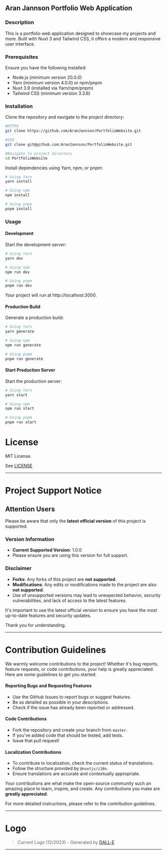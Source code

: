 
## Aran Jannson Portfolio Web Application

### Description

This is a portfolio web application designed to showcase my projects and more. Built with Nuxt 3 and Tailwind CSS, it offers a modern and responsive user interface.

### Prerequisites

Ensure you have the following installed:
- Node.js (minimum version 20.0.0)
- Yarn (minimum version 4.0.0) or npm/pnpm
- Nuxt 3.9 (installed via Yarn/npm/pnpm)
- Tailwind CSS (minimum version 3.3.6)

### Installation

Clone the repository and navigate to the project directory:

```bash
#HTTPS
git clone https://github.com/AranJannson/PortfolioWebsite.git

#SSH
git clone git@github.com:AranJannson/PortfolioWebsite.git

#Navigate to project directory
cd PortfolioWebsite
```

Install dependencies using Yarn, npm, or pnpm:

```bash
# Using Yarn
yarn install

# Using npm
npm install

# Using pnpm
pnpm install
```

### Usage

#### Development

Start the development server:

```bash
# Using Yarn
yarn dev

# Using npm
npm run dev

# Using pnpm
pnpm run dev
```

Your project will run at http://localhost:3000.

#### Production Build

Generate a production build:

```bash
# Using Yarn
yarn generate

# Using npm
npm run generate

# Using pnpm
pnpm run generate
```

#### Start Production Server

Start the production server:

```bash
# Using Yarn
yarn start

# Using npm
npm run start

# Using pnpm
pnpm run start
```

# License
MIT License. 

See [LICENSE](LICENSE)


---

# Project Support Notice

## Attention Users

Please be aware that only the **latest official version** of this project is supported.

### Version Information
- **Current Supported Version**: 1.0.0
- Please ensure you are using this version for full support.

### Disclaimer
- **Forks**: Any forks of this project are **not supported**.
- **Modifications**: Any edits or modifications made to the project are also **not supported**.
- Use of unsupported versions may lead to unexpected behavior, security vulnerabilities, and lack of access to the latest features.

It's important to use the latest official version to ensure you have the most up-to-date features and security updates.

Thank you for understanding.

---

# Contribution Guidelines

We warmly welcome contributions to the project! Whether it's bug reports, feature requests, or code contributions, your help is greatly appreciated. Here are some guidelines to get you started:

#### Reporting Bugs and Requesting Features

- Use the GitHub Issues to report bugs or suggest features.
- Be as detailed as possible in your descriptions.
- Check if the issue has already been reported or addressed.

#### Code Contributions

- Fork the repository and create your branch from `master`.
- If you've added code that should be tested, add tests.
- Issue that pull request!

#### Localization Contributions

- To contribute to localization, check the current status of translations.
- Follow the structure provided by `@nuxtjs/i18n`.
- Ensure translations are accurate and contextually appropriate.

Your contributions are what make the open-source community such an amazing place to learn, inspire, and create. Any contributions you make are **greatly appreciated**.

For more detailed instructions, please refer to the contribution guidelines.

---

# Logo

> Current Logo (12/2023) - Generated by [DALL-E](https://chat.openai.com/)

---

